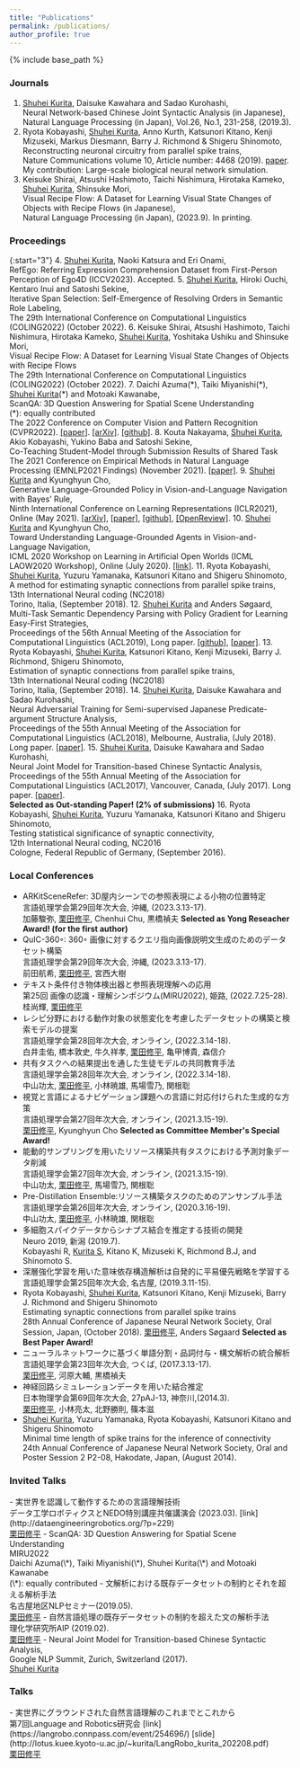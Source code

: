 ```yaml
---
title: "Publications"
permalink: /publications/
author_profile: true
---
```


{% include base_path %}

<!--<br><br><strong></strong><br><br>-->
<h3><strong>Journals</strong></h3>

1. <u>Shuhei Kurita</u>, Daisuke Kawahara and Sadao Kurohashi,<br/>
Neural Network-based Chinese Joint Syntactic Analysis (in Japanese),<br/>
Natural Language Processing (in Japan),  Vol.26,  No.1, 231-258,  (2019.3).
2. Ryota Kobayashi, <u>Shuhei Kurita</u>, Anno Kurth, Katsunori Kitano, Kenji Mizuseki, Markus Diesmann, Barry J. Richmond & Shigeru Shinomoto,<br/>
Reconstructing neuronal circuitry from parallel spike trains,<br/>
Nature Communications volume 10, Article number: 4468 (2019). [paper](https://www.nature.com/articles/s41467-019-12225-2).<br/>
My contribution: Large-scale biological neural network simulation.
3. Keisuke Shirai, Atsushi Hashimoto, Taichi Nishimura, Hirotaka Kameko, <u>Shuhei Kurita</u>, Shinsuke Mori,<br/>
Visual Recipe Flow: A Dataset for Learning Visual State Changes of Objects with Recipe Flows (in Japanese),<br/>
Natural Language Processing (in Japan), (2023.9). In printing.

<h3><strong>Proceedings</strong></h3>

{:start="3"}
4. <u>Shuhei Kurita</u>, Naoki Katsura and Eri Onami,<br/>
RefEgo: Referring Expression Comprehension Dataset from First-Person Perception of Ego4D (ICCV2023). Accepted.
5. <u>Shuhei Kurita</u>, Hiroki Ouchi, Kentaro Inui and Satoshi Sekine,<br/>
Iterative Span Selection: Self-Emergence of Resolving Orders in Semantic Role Labeling,<br/>
The 29th International Conference on Computational Linguistics (COLING2022) (October 2022).
6. Keisuke Shirai, Atsushi Hashimoto, Taichi Nishimura, Hirotaka Kameko, <u>Shuhei Kurita</u>, Yoshitaka Ushiku and Shinsuke Mori,<br/>
Visual Recipe Flow: A Dataset for Learning Visual State Changes of Objects with Recipe Flows<br/>
The 29th International Conference on Computational Linguistics (COLING2022) (October 2022).
7. Daichi Azuma(\*), Taiki Miyanishi(\*), <u>Shuhei Kurita</u>(\*) and Motoaki Kawanabe,<br/>
ScanQA: 3D Question Answering for Spatial Scene Understanding<br/>
(\*): equally contributed<br/>
The 2022 Conference on Computer Vision and Pattern Recognition (CVPR2022). [\[paper\]](https://openaccess.thecvf.com/content/CVPR2022/html/Azuma_ScanQA_3D_Question_Answering_for_Spatial_Scene_Understanding_CVPR_2022_paper.html). [\[arXiv\]](https://arxiv.org/abs/2112.10482). [\[github\]](https://github.com/ATR-DBI/ScanQA).
8. Kouta Nakayama, <u>Shuhei Kurita</u>, Akio Kobayashi, Yukino Baba and Satoshi Sekine,<br/>
Co-Teaching Student-Model through Submission Results of Shared Task<br/>
The 2021 Conference on Empirical Methods in Natural Language Processing (EMNLP2021 Findings) (November 2021). [\[paper\]](https://aclanthology.org/2021.findings-emnlp.383/).
9. <u>Shuhei Kurita</u> and Kyunghyun Cho,<br/>
Generative Language-Grounded Policy in Vision-and-Language Navigation with Bayes’ Rule,<br/>
Ninth International Conference on Learning Representations (ICLR2021), Online (May 2021). [\[arXiv\]](https://arxiv.org/abs/2009.07783), [\[paper\]](https://openreview.net/pdf?id=45uOPa46Kh), [\[github\]](https://github.com/shuheikurita/glgp), [\[OpenReview\]](https://openreview.net/forum?id=45uOPa46Kh).
10. <u>Shuhei Kurita</u> and Kyunghyun Cho,<br/>
Toward Understanding Language-Grounded Agents in Vision-and-Language Navigation,<br/>
ICML 2020 Workshop on Learning in Artificial Open Worlds (ICML LAOW2020 Workshop), Online (July 2020). [\[link\]](https://sites.google.com/view/icml-laow2020/home).
11. Ryota Kobayashi, <u>Shuhei Kurita</u>, Yuzuru Yamanaka, Katsunori Kitano and Shigeru Shinomoto,<br/>
A method for estimating synaptic connections from parallel spike trains,<br/>
13th International Neural coding (NC2018)<br/>
Torino, Italia, (September 2018).
12. <u>Shuhei Kurita</u> and Anders Søgaard,<br/>
Multi-Task Semantic Dependency Parsing with Policy Gradient for Learning Easy-First Strategies,<br/>
Proceedings of the 56th Annual Meeting of the Association for Computational Linguistics (ACL2019),
Long paper. [\[github\]](https://github.com/shuheikurita/semrl), [\[paper\]](https://arxiv.org/abs/1906.01239).
13. Ryota Kobayashi, <u>Shuhei Kurita</u>, Katsunori Kitano, Kenji Mizuseki, Barry J. Richmond, Shigeru Shinomoto,<br/>
Estimation of synaptic connections from parallel spike trains,<br/>
13th International Neural coding (NC2018)<br/>
Torino, Italia, (September 2018).
14. <u>Shuhei Kurita</u>, Daisuke Kawahara and Sadao Kurohashi,<br/>
Neural Adversarial Training for Semi-supervised Japanese Predicate-argument Structure Analysis,<br/>
Proceedings of the 55th Annual Meeting of the Association for Computational Linguistics (ACL2018), Melbourne, Australia, (July 2018).
Long paper. [\[paper\]](https://www.aclweb.org/anthology/P18-1044/).
15. <u>Shuhei Kurita</u>, Daisuke Kawahara and Sadao Kurohashi,<br/>
Neural Joint Model for Transition-based Chinese Syntactic Analysis,<br/>
Proceedings of the 55th Annual Meeting of the Association for Computational Linguistics (ACL2017), Vancouver, Canada, (July 2017).
Long paper. [\[paper\]](https://www.aclweb.org/anthology/P17-1111/).<br>
**Selected as Out-standing Paper! (2% of submissions)**
16. Ryota Kobayashi, <u>Shuhei Kurita</u>, Yuzuru Yamanaka, Katsunori Kitano and Shigeru Shinomoto,<br/>
Testing statistical significance of synaptic connectivity,<br/>
12th International Neural coding, NC2016<br/>
Cologne, Federal Republic of Germany, (September 2016).

<h3><strong>Local Conferences</strong></h3>

- ARKitSceneRefer: 3D屋内シーンでの参照表現による小物の位置特定<br/>
言語処理学会第29回年次大会, 沖縄, (2023.3.13-17).<br/>
加藤駿弥, <u>栗田修平</u>, Chenhui Chu, 黒橋禎夫
**Selected as Yong Reseacher Award! (for the first author)**
- QuIC-360◦: 360◦ 画像に対するクエリ指向画像説明文生成のためのデータセット構築<br/>
言語処理学会第29回年次大会, 沖縄, (2023.3.13-17).<br/>
前田航希, <u>栗田修平</u>, 宮西大樹
- テキスト条件付き物体検出器と参照表現理解への応用<br/>
第25回 画像の認識・理解シンポジウム(MIRU2022), 姫路, (2022.7.25-28).<br/>
桂尚輝, <u>栗田修平</u>
- レシピ分野における動作対象の状態変化を考慮したデータセットの構築と検索モデルの提案<br/>
言語処理学会第28回年次大会, オンライン, (2022.3.14-18).<br/>
白井圭佑, 橋本敦史, 牛久祥孝, <u>栗田修平</u>, 亀甲博貴, 森信介
- 共有タスクへの結果提出を通した生徒モデルの共同教育手法<br/>
言語処理学会第28回年次大会, オンライン, (2022.3.14-18).<br/>
中山功太, <u>栗田修平</u>, 小林暁雄, 馬場雪乃, 関根聡
- 視覚と言語によるナビゲーション課題への言語に対応付けられた生成的な方策<br/>
言語処理学会第27回年次大会, オンライン, (2021.3.15-19).<br/>
<u>栗田修平</u>, Kyunghyun Cho
**Selected as Committee Member's Special Award!**
- 能動的サンプリングを用いたリソース構築共有タスクにおける予測対象データ削減<br/>
言語処理学会第27回年次大会, オンライン, (2021.3.15-19).<br/>
中山功太, <u>栗田修平</u>, 馬場雪乃, 関根聡
- Pre-Distillation Ensemble:リソース構築タスクのためのアンサンブル手法<br/>
言語処理学会第26回年次大会, オンライン, (2020.3.16-19).<br/>
中山功太, <u>栗田修平</u>, 小林暁雄, 関根聡
- 多細胞スパイクデータからシナプス結合を推定する技術の開発<br/>
Neuro 2019, 新潟 (2019.7).<br/>
Kobayashi R, <u>Kurita S</u>, Kitano K, Mizuseki K, Richmond B.J, and Shinomoto S.
- 深層強化学習を用いた意味依存構造解析は自発的に平易優先戦略を学習する<br/>
言語処理学会第25回年次大会, 名古屋, (2019.3.11-15).<br/>
- Ryota Kobayashi, <u>Shuhei Kurita</u>, Katsunori Kitano, Kenji Mizuseki, Barry J. Richmond and Shigeru Shinomoto<br/>
Estimating synaptic connections from parallel spike trains<br/>
28th Annual Conference of Japanese Neural Network Society, Oral Session, Japan, (October 2018).
<u>栗田修平</u>, Anders Søgaard
**Selected as Best Paper Award!**
- ニューラルネットワークに基づく単語分割・品詞付与・構文解析の統合解析<br/>
言語処理学会第23回年次大会, つくば, (2017.3.13-17).<br/>
<u>栗田修平</u>, 河原大輔, 黒橋禎夫
- 神経回路シミュレーションデータを用いた結合推定<br/>
日本物理学会第69回年次大会, 27pAJ-13, 神奈川,(2014.3).<br/>
<u>栗田修平</u>, 小林亮太, 北野勝則, 篠本滋
- <u>Shuhei Kurita</u>, Yuzuru Yamanaka, Ryota Kobayashi, Katsunori Kitano and Shigeru Shinomoto<br/>
Minimal time length of spike trains for the inference of connectivity<br/>
24th Annual Conference of Japanese Neural Network Society, Oral and Poster Session 2 P2-08, Hakodate, Japan, (August 2014).

<h3><strong>Invited Talks</strong></h3>
- 実世界を認識して動作するための言語理解技術<br/>
データ工学ロボティクスとNEDO特別講座共催講演会 (2023.03). [link](http://dataengineeringrobotics.org/?p=229)<br/>
<u>栗田修平</u>
- ScanQA: 3D Question Answering for Spatial Scene Understanding<br/>
MIRU2022<br/>
Daichi Azuma(\*), Taiki Miyanishi(\*), Shuhei Kurita(\*) and Motoaki Kawanabe<br/>
(\*): equally contributed
- 文解析における既存データセットの制約とそれを超える解析手法<br/>
名古屋地区NLPセミナー(2019.05).<br/>
<u>栗田修平</u>
- 自然言語処理の既存データセットの制約を超えた文の解析手法<br/>
理化学研究所AIP (2019.02).<br/>
<u>栗田修平</u>
- Neural Joint Model for Transition-based Chinese Syntactic Analysis,<br/>
Google NLP Summit, Zurich, Switzerland (2017).<br/>
<u>Shuhei Kurita</u>

<h3><strong>Talks</strong></h3>
- 実世界にグラウンドされた自然言語理解のこれまでとこれから<br/>
第7回Language and Robotics研究会 [link](https://langrobo.connpass.com/event/254696/) [slide](http://lotus.kuee.kyoto-u.ac.jp/~kurita/LangRobo_kurita_202208.pdf) <br/>
<u>栗田修平</u>
